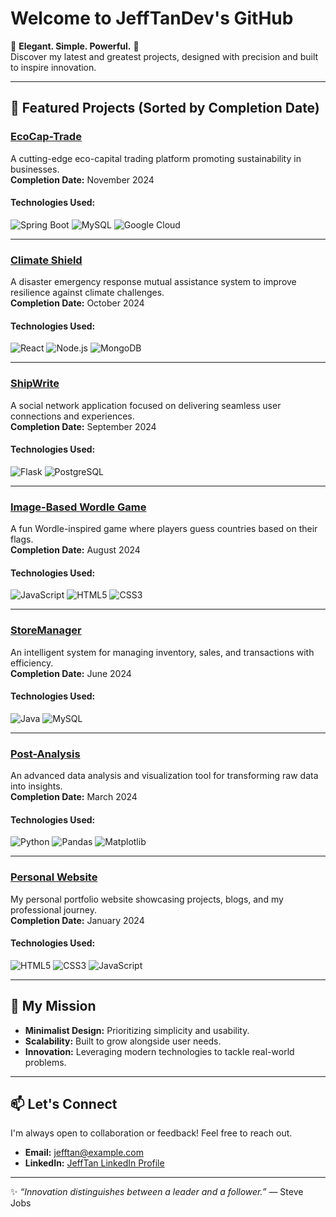 # Welcome to JeffTanDev's GitHub

🌟 **Elegant. Simple. Powerful.** 🌟  
Discover my latest and greatest projects, designed with precision and built to inspire innovation.

---

## 🚀 Featured Projects (Sorted by Completion Date)

### [EcoCap-Trade](https://github.com/JeffTanDev/EcoCap-Trade)
A cutting-edge eco-capital trading platform promoting sustainability in businesses.  
**Completion Date:** November 2024  

#### Technologies Used:
![Spring Boot](https://img.shields.io/badge/Spring%20Boot-6DB33F?style=for-the-badge&logo=spring&logoColor=white)
![MySQL](https://img.shields.io/badge/MySQL-4479A1?style=for-the-badge&logo=mysql&logoColor=white)
![Google Cloud](https://img.shields.io/badge/Google%20Cloud-4285F4?style=for-the-badge&logo=google-cloud&logoColor=white)

---

### [Climate Shield](https://github.com/JeffTanDev/ClimateShield)
A disaster emergency response mutual assistance system to improve resilience against climate challenges.  
**Completion Date:** October 2024  

#### Technologies Used:
![React](https://img.shields.io/badge/React-61DAFB?style=for-the-badge&logo=react&logoColor=black)
![Node.js](https://img.shields.io/badge/Node.js-339933?style=for-the-badge&logo=nodedotjs&logoColor=white)
![MongoDB](https://img.shields.io/badge/MongoDB-47A248?style=for-the-badge&logo=mongodb&logoColor=white)

---

### [ShipWrite](https://github.com/JeffTanDev/ShipWrite)
A social network application focused on delivering seamless user connections and experiences.  
**Completion Date:** September 2024  

#### Technologies Used:
![Flask](https://img.shields.io/badge/Flask-000000?style=for-the-badge&logo=flask&logoColor=white)
![PostgreSQL](https://img.shields.io/badge/PostgreSQL-336791?style=for-the-badge&logo=postgresql&logoColor=white)

---

### [Image-Based Wordle Game](https://github.com/JeffTanDev/ImageBasedWordleGame)
A fun Wordle-inspired game where players guess countries based on their flags.  
**Completion Date:** August 2024  

#### Technologies Used:
![JavaScript](https://img.shields.io/badge/JavaScript-F7DF1E?style=for-the-badge&logo=javascript&logoColor=black)
![HTML5](https://img.shields.io/badge/HTML5-E34F26?style=for-the-badge&logo=html5&logoColor=white)
![CSS3](https://img.shields.io/badge/CSS3-1572B6?style=for-the-badge&logo=css3&logoColor=white)

---

### [StoreManager](https://github.com/JeffTanDev/StoreManager)
An intelligent system for managing inventory, sales, and transactions with efficiency.  
**Completion Date:** June 2024  

#### Technologies Used:
![Java](https://img.shields.io/badge/Java-ED8B00?style=for-the-badge&logo=java&logoColor=white)
![MySQL](https://img.shields.io/badge/MySQL-4479A1?style=for-the-badge&logo=mysql&logoColor=white)

---

### [Post-Analysis](https://github.com/JeffTanDev/PostAnalysis)
An advanced data analysis and visualization tool for transforming raw data into insights.  
**Completion Date:** March 2024  

#### Technologies Used:
![Python](https://img.shields.io/badge/Python-3776AB?style=for-the-badge&logo=python&logoColor=white)
![Pandas](https://img.shields.io/badge/Pandas-150458?style=for-the-badge&logo=pandas&logoColor=white)
![Matplotlib](https://img.shields.io/badge/Matplotlib-11557C?style=for-the-badge)

---

### [Personal Website](https://github.com/JeffTanDev/PersonalWebsite)
My personal portfolio website showcasing projects, blogs, and my professional journey.  
**Completion Date:** January 2024  

#### Technologies Used:
![HTML5](https://img.shields.io/badge/HTML5-E34F26?style=for-the-badge&logo=html5&logoColor=white)
![CSS3](https://img.shields.io/badge/CSS3-1572B6?style=for-the-badge&logo=css3&logoColor=white)
![JavaScript](https://img.shields.io/badge/JavaScript-F7DF1E?style=for-the-badge&logo=javascript&logoColor=black)

---

## 🎯 My Mission
- **Minimalist Design:** Prioritizing simplicity and usability.
- **Scalability:** Built to grow alongside user needs.
- **Innovation:** Leveraging modern technologies to tackle real-world problems.

---

## 📫 Let's Connect
I'm always open to collaboration or feedback! Feel free to reach out.

- **Email:** [jefftan@example.com](mailto:jefftan@example.com)  
- **LinkedIn:** [JeffTan LinkedIn Profile](https://www.linkedin.com/in/haoyang-tan)

---

✨ _“Innovation distinguishes between a leader and a follower.”_ — Steve Jobs
